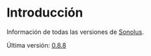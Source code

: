 # Introducción

Información de todas las versiones de [Sonolus](https://sonolus.com).

Última versión: [0.8.8](./versions/0.8.8.md)
